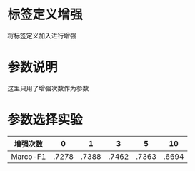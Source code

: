 # 标签定义增强

将标签定义加入进行增强

# 参数说明

这里只用了增强次数作为参数

# 参数选择实验

|增强次数 | 0  | 1  | 3  |  5 |10|
|---|---|---|---|---|---|
| Marco-F1| .7278 | .7388 | .7462 | .7363 | .6694 |
